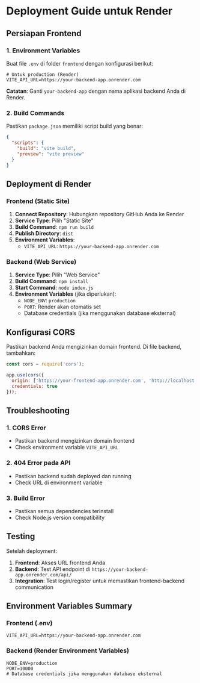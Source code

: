 # Deployment Guide untuk Render

## Persiapan Frontend

### 1. Environment Variables
Buat file `.env` di folder `frontend` dengan konfigurasi berikut:

```env
# Untuk production (Render)
VITE_API_URL=https://your-backend-app.onrender.com
```

**Catatan**: Ganti `your-backend-app` dengan nama aplikasi backend Anda di Render.

### 2. Build Commands
Pastikan `package.json` memiliki script build yang benar:

```json
{
  "scripts": {
    "build": "vite build",
    "preview": "vite preview"
  }
}
```

## Deployment di Render

### Frontend (Static Site)

1. **Connect Repository**: Hubungkan repository GitHub Anda ke Render
2. **Service Type**: Pilih "Static Site"
3. **Build Command**: `npm run build`
4. **Publish Directory**: `dist`
5. **Environment Variables**: 
   - `VITE_API_URL`: `https://your-backend-app.onrender.com`

### Backend (Web Service)

1. **Service Type**: Pilih "Web Service"
2. **Build Command**: `npm install`
3. **Start Command**: `node index.js`
4. **Environment Variables** (jika diperlukan):
   - `NODE_ENV`: `production`
   - `PORT`: Render akan otomatis set
   - Database credentials (jika menggunakan database eksternal)

## Konfigurasi CORS

Pastikan backend Anda mengizinkan domain frontend. Di file backend, tambahkan:

```javascript
const cors = require('cors');

app.use(cors({
  origin: ['https://your-frontend-app.onrender.com', 'http://localhost:3000'],
  credentials: true
}));
```

## Troubleshooting

### 1. CORS Error
- Pastikan backend mengizinkan domain frontend
- Check environment variable `VITE_API_URL`

### 2. 404 Error pada API
- Pastikan backend sudah deployed dan running
- Check URL di environment variable

### 3. Build Error
- Pastikan semua dependencies terinstall
- Check Node.js version compatibility

## Testing

Setelah deployment:

1. **Frontend**: Akses URL frontend Anda
2. **Backend**: Test API endpoint di `https://your-backend-app.onrender.com/api/`
3. **Integration**: Test login/register untuk memastikan frontend-backend communication

## Environment Variables Summary

### Frontend (.env)
```env
VITE_API_URL=https://your-backend-app.onrender.com
```

### Backend (Render Environment Variables)
```env
NODE_ENV=production
PORT=10000
# Database credentials jika menggunakan database eksternal
```

